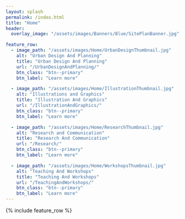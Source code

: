```yaml
---
layout: splash
permalink: /index.html
title: "Home"
header:
  overlay_image: "/assets/images/Banners/Blue/SitePlanBanner.jpg"

feature_row:
  - image_path: "/assets/images/Home/UrbanDesignThumbnail.jpg"
    alt: "Urban Design And Planning"
    title: "Urban Design And Planning"
    url: "/UrbanDesignAndPlanning/"
    btn_class: "btn--primary"
    btn_label: "Learn more"

  - image_path: "/assets/images/Home/IllustrationThumbnail.jpg"
    alt: "Illustrations and Graphics"
    title: "Illustration And Graphics"
    url: "/IllustrationAndGraphics/"
    btn_class: "btn--primary"
    btn_label: "Learn more"

  - image_path: "/assets/images/Home/ResearchThumbnail.jpg"
    alt: "Research and Communication"
    title: "Research And Communication"
    url: "/Research/"
    btn_class: "btn--primary"
    btn_label: "Learn more"

  - image_path: "/assets/images/Home/WorkshopsThumbnail.jpg"
    alt: "Teaching And Workshops"
    title: "Teaching And Workshops"
    url: "/TeachingAndWorkshops/"
    btn_class: "btn--primary"
    btn_label: "Learn more"
---
```


{% include feature_row %}
